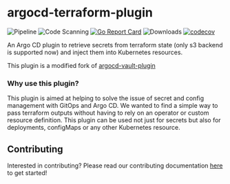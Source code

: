 # argocd-terraform-plugin
![Pipeline](https://github.com/KazanExpress/argocd-terraform-plugin/workflows/Pipeline/badge.svg)
![Code Scanning](https://github.com/KazanExpress/argocd-terraform-plugin/workflows/Code%20Scanning/badge.svg)
[![Go Report Card](https://goreportcard.com/badge/github.com/KazanExpress/argocd-terraform-plugin)](https://goreportcard.com/report/github.com/KazanExpress/argocd-terraform-plugin)
![Downloads](https://img.shields.io/github/downloads/IBM/argocd-terraform-plugin/total?logo=github)
[![codecov](https://codecov.io/gh/KazanExpress/argocd-terraform-plugin/branch/main/graph/badge.svg?token=6Xr7V8AMTE)](https://codecov.io/gh/KazanExpress/argocd-terraform-plugin)

An Argo CD plugin to retrieve secrets from terraform state (only s3 backend is supported now) and inject them into Kubernetes resources.

This plugin is a modified fork of [argocd-vault-plugin](https://github.com/argoproj-labs/argocd-vault-plugin)

### Why use this plugin?
This plugin is aimed at helping to solve the issue of secret and config management with GitOps and Argo CD. We wanted to find a simple way to pass terraform outputs without having to rely on an operator or custom resource definition. This plugin can be used not just for secrets but also for deployments, configMaps or any other Kubernetes resource.

<!-- ## Documentation -->
<!-- You can our full set of documentation at https://argocd-terraform-plugin.readthedocs.io/ -->

## Contributing
Interested in contributing? Please read our contributing documentation [here](./CONTRIBUTING.md) to get started!
<!--
## Blogs
- [Solving ArgoCD Secret Management with the argocd-terraform-plugin](https://itnext.io/argocd-secret-management-with-argocd-terraform-plugin-539f104aff05)
- [Introducing argocd-terraform-plugin v1.0!](https://itnext.io/introducing-argocd-terraform-plugin-v1-0-708433294b2d)
- [How to Use HashiCorp Vault and Argo CD for GitOps on OpenShift](https://cloud.redhat.com/blog/how-to-use-hashicorp-vault-and-argo-cd-for-gitops-on-openshift) -->

<!-- ## Presentations
- [Shh, It’s a Secret: Managing Your Secrets in a GitOps Way - Jake Wernette & Josh Kayani, IBM](https://youtu.be/7L6nSuKbC2c) -->
